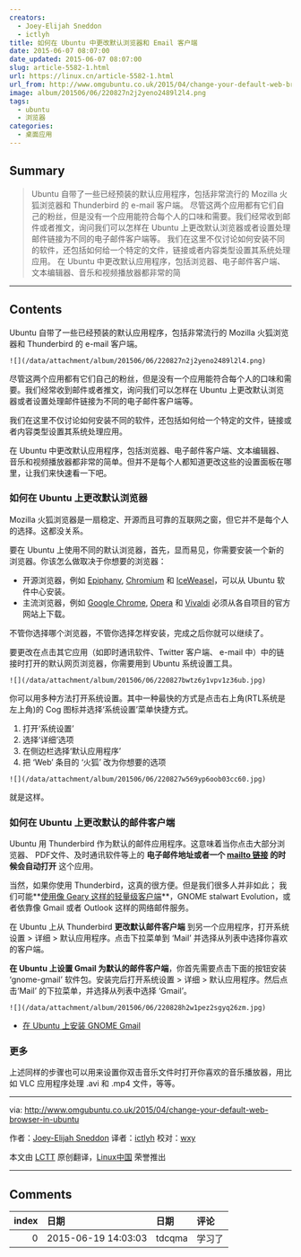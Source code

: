 ```yaml
---
creators:
  - Joey-Elijah Sneddon
  - ictlyh
title: 如何在 Ubuntu 中更改默认浏览器和 Email 客户端
date: 2015-06-07 08:07:00
date_updated: 2015-06-07 08:07:00
slug: article-5582-1.html
url: https://linux.cn/article-5582-1.html
url_from: http://www.omgubuntu.co.uk/2015/04/change-your-default-web-browser-in-ubuntu
image: album/201506/06/220827n2j2yeno2489l2l4.png
tags:
  - ubuntu
  - 浏览器
categories:
  - 桌面应用
---
```


## Summary

> Ubuntu 自带了一些已经预装的默认应用程序，包括非常流行的 Mozilla 火狐浏览器和 Thunderbird 的 e-mail 客户端。  尽管这两个应用都有它们自己的粉丝，但是没有一个应用能符合每个人的口味和需要。我们经常收到邮件或者推文，询问我们可以怎样在 Ubuntu 上更改默认浏览器或者设置处理邮件链接为不同的电子邮件客户端等。 我们在这里不仅讨论如何安装不同的软件，还包括如何给一个特定的文件，链接或者内容类型设置其系统处理应用。 在 Ubuntu 中更改默认应用程序，包括浏览器、电子邮件客户端、文本编辑器、音乐和视频播放器都非常的简

***

<!-- more -->

## Contents

Ubuntu 自带了一些已经预装的默认应用程序，包括非常流行的 Mozilla 火狐浏览器和 Thunderbird 的 e-mail 客户端。

`![](/data/attachment/album/201506/06/220827n2j2yeno2489l2l4.png)`

尽管这两个应用都有它们自己的粉丝，但是没有一个应用能符合每个人的口味和需要。我们经常收到邮件或者推文，询问我们可以怎样在 Ubuntu 上更改默认浏览器或者设置处理邮件链接为不同的电子邮件客户端等。

我们在这里不仅讨论如何安装不同的软件，还包括如何给一个特定的文件，链接或者内容类型设置其系统处理应用。

在 Ubuntu 中更改默认应用程序，包括浏览器、电子邮件客户端、文本编辑器、音乐和视频播放器都非常的简单。但并不是每个人都知道更改这些的设置面板在哪里，让我们来快速看一下吧。

### 如何在 Ubuntu 上更改默认浏览器

Mozilla 火狐浏览器是一扇稳定、开源而且可靠的互联网之窗，但它并不是每个人的选择。这都没关系。

要在 Ubuntu 上使用不同的默认浏览器，首先，显而易见，你需要安装一个新的浏览器。你该怎么做取决于你想要的浏览器：

* 开源浏览器，例如 [Epiphany](https://wiki.gnome.org/Apps/Web), [Chromium](https://apps.ubuntu.com/cat/applications/chromium-browser/) 和 [IceWeasel](https://wiki.debian.org/Iceweasel)，可以从 Ubuntu 软件中心安装。
* 主流浏览器，例如 [Google Chrome](https://www.google.co.uk/chrome/browser/desktop/), [Opera](http://www.opera.com/computer/linux) 和 [Vivaldi](https://vivaldi.com/#Download) 必须从各自项目的官方网站上下载。

不管你选择哪个浏览器，不管你选择怎样安装，完成之后你就可以继续了。

要更改在点击其它应用（如即时通讯软件、Twitter 客户端、 e-mail 中）中的链接时打开的默认网页浏览器，你需要用到 Ubuntu 系统设置工具。

`![](/data/attachment/album/201506/06/220827bwtz6y1vpv1z36ub.jpg)`

你可以用多种方法打开系统设置。其中一种最快的方式是点击右上角(RTL系统是左上角)的 Cog 图标并选择‘系统设置’菜单快捷方式。

1. 打开‘系统设置’
2. 选择‘详细’选项
3. 在侧边栏选择‘默认应用程序’
4. 把 ‘Web’ 条目的 ‘火狐’ 改为你想要的选项

`![](/data/attachment/album/201506/06/220827w569yp6oob03cc60.jpg)`

就是这样。

### 如何在 Ubuntu 上更改默认的邮件客户端

Ubuntu 用 Thunderbird 作为默认的邮件应用程序。这意味着当你点击大部分浏览器、 PDF文件、及时通讯软件等上的 **电子邮件地址或者一个 [mailto 链接](http://en.wikipedia.org/wiki/Mailto) 的时候会自动打开** 这个应用。

当然，如果你使用 Thunderbird，这真的很方便。但是我们很多人并非如此； 我们可能**[使用像 Geary 这样的轻量级客户端](https://linux.cn/article-5511-1.html)**，GNOME stalwart Evolution，或者依靠像 Gmail 或者 Outlook 这样的网络邮件服务。

在 Ubuntu 上从 Thunderbird **更改默认邮件客户端** 到另一个应用程序，打开系统设置 > 详细 > 默认应用程序。点击下拉菜单到 ‘Mail’ 并选择从列表中选择你喜欢的客户端。

**在 Ubuntu 上设置 Gmail 为默认的邮件客户端**，你首先需要点击下面的按钮安装 ‘gnome-gmail’ 软件包。安装完后打开系统设置 > 详细 > 默认应用程序。然后点击‘Mail’ 的下拉菜单，并选择从列表中选择 ‘Gmail’。

`![](/data/attachment/album/201506/06/220828h2w1pez2sgyq26zm.jpg)`

* [在 Ubuntu 上安装 GNOME Gmail](apt://gnome-gmail)

### 更多

上述同样的步骤也可以用来设置你双击音乐文件时打开你喜欢的音乐播放器，用比如 VLC 应用程序处理 .avi 和 .mp4 文件，等等。

---

via: <http://www.omgubuntu.co.uk/2015/04/change-your-default-web-browser-in-ubuntu>

作者：[Joey-Elijah Sneddon](https://plus.google.com/117485690627814051450/?rel=author) 译者：[ictlyh](https://github.com/ictlyh) 校对：[wxy](https://github.com/wxy)

本文由 [LCTT](https://github.com/LCTT/TranslateProject) 原创翻译，[Linux中国](https://linux.cn/) 荣誉推出

***

## Comments

|   index | 日期                | 日期   | 评论   |
|--------:|:--------------------|:-------|:-------|
|       0 | 2015-06-19 14:03:03 | tdcqma | 学习了 |
